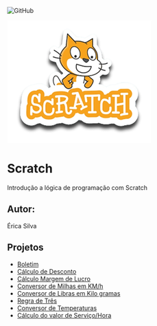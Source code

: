 ![GitHub](https://img.shields.io/github/license/epires93/Scratch?style=flat-square)

![Scratch](https://github.com/epires93/Scratch/blob/main/assets/icons/scratch.png?raw=true)

# Scratch
Introdução a lógica de programação com Scratch
## Autor:
Érica Silva


## Projetos
- [Boletim](https://scratch.mit.edu/projects/881964838/)
- [Cálculo de Desconto](https://scratch.mit.edu/projects/883236486/)
- [Cálculo Margem de Lucro](https://scratch.mit.edu/projects/884626987/)
- [Conversor de Milhas em KM/h](https://scratch.mit.edu/projects/884618787/)
- [Conversor de Libras em Kilo gramas](https://scratch.mit.edu/projects/884624772/)
- [Regra de Três](https://scratch.mit.edu/projects/884624772/)
- [Conversor de Temperaturas](https://scratch.mit.edu/projects/884857800/editor/)
- [Cálculo do valor de Serviço/Hora](https://scratch.mit.edu/projects/885213736/)
  
